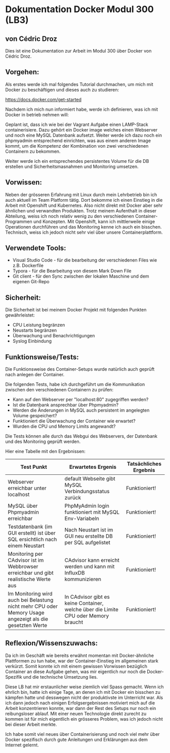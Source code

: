 # Dokumentation Docker Modul 300 (LB3)

## von Cédric Droz

Dies ist eine Dokumentation zur Arbeit im Modul 300 über Docker von Cédric Droz.



## Vorgehen:

Als erstes werde ich mal folgendes Tutorial durchmachen, um mich mit Docker zu beschäftigen und dieses auch zu studieren:

<https://docs.docker.com/get-started>



Nachdem ich mich nun informiert habe, werde ich definieren, was ich mit Docker in betrieb nehmen will:



Geplant ist, dass ich wie bei der Vagrant Aufgabe einen LAMP-Stack containerisiere. Dazu gehört ein Docker image welches einen Webserver und noch eine MySQL Datenbank aufsetzt. Weiter werde ich dazu noch ein phpmyadmin entsprechend einrichten, was aus einem anderen Image kommt, um die Kompetenz der Kombination von zwei verschiedenen Containern zu bekommen.

Weiter werde ich ein entsprechendes persistentes Volume für die DB erstellen und Sicherheitsmasnahmen und Monitoring umsetzen.



## Vorwissen:

Neben der grösseren Erfahrung mit Linux durch mein Lehrbetrieb bin ich auch aktuell im Team Platform tätig. Dort bekomme ich einen Einstieg in die Arbeit mit Openshift und Kubernetes. Also nicht direkt mit Docker aber sehr ähnlichen und verwandten Produkten. Trotz meinem Aufenthalt in dieser Abteilung, weiss ich noch relativ wenig zu den verschiedenen Container-Programmen und Konzepten. Mit Openshift, kann ich mittlerweile einige Operationen durchführen und das Monitoring kenne ich auch ein bisschen. Technisch, weiss ich jedoch nicht sehr viel über unsere Containerplattform. 



## Verwendete Tools:

- Visual Studio Code - für die bearbeitung der verschiedenen Files wie z.B. Dockerfile
- Typora - für die Bearbeitung von diesem Mark Down File
- Git client - für den Sync zwischen der lokalen Maschine und dem eigenen Git-Repo



## Sicherheit:

Die Sicherheit ist bei meinem Docker Projekt mit folgenden Punkten gewährleistet:

- CPU Leistung begränzen
- Neustarts begränzen
- Überwachung und Benachrichtigungen
- Syslog Einbindung



## Funktionsweise/Tests:

Die Funktionsweise des Container-Setups wurde natürlich auch geprüft nach anlegen der Container.

Die folgenden Tests, habe ich durchgeführt um die Kommunikation zwischen den verschiedenen Containern zu prüfen:

- Kann auf den Webserver per "localhost:80" zugegriffen werden?
- Ist die Datenbank ansprechbar über Phpmyadmin?
- Werden die Änderungen in MySQL auch persistent im angelegten Volume gespeichert?
- Funktioniert die Überwachung der Container wie erwartet?
- Wurden die CPU und Memory Limits angewandt?



Die Tests können alle durch das Webgui des Webservers, der Datenbank und des Monitoring geprüft werden.

Hier eine Tabelle mit den Ergebnissen:



| **Test Punkt**                                               | **Erwartetes Ergenis**                                       | **Tatsächliches Ergebnis** |
| ------------------------------------------------------------ | ------------------------------------------------------------ | -------------------------- |
| Webserver erreichbar unter localhost                         | default Webseite gibt MySQL Verbindungsstatus zurück         | Funktioniert!              |
| MySQL über Phpmyadmin erreichbar                             | PhpMyAdmin login funktioniert mit MySQL Env-Variabeln        | Funktioniert!              |
| Testdatenbank (im GUI erstellt) ist über SQL ersichtlich nach einem Neustart | Nach Neustart ist im GUI neu erstellte DB per SQL aufgelistet | Funktioniert!              |
| Monitoring per CAdvisor ist im Webbrowser erreichbar und gibt realistische Werte aus | CAdvisor kann erreicht werden und kann mit InfluxDB kommunizieren | Funktioniert!              |
| Im Monitoring wird auch bei Belastung nicht mehr CPU oder Memory Usage angezeigt als die gesetzten Werte | In CAdvisor gibt es keine Container, welche über die Limite CPU oder Memory braucht | Funktioniert!              |



## Reflexion/Wissenszuwachs:

Da ich im Geschäft wie bereits erwähnt momentan mit Docker-ähnliche Plattformen zu tun habe, war der Container-Einstieg im allgemeinen stark verkürzt. Somit konnte ich mit einem gewissen Vorwissen bezüglich Container an diese Aufgabe gehen, was mir eigentlich nur noch die Docker-Spezifik und die technische Umsetzung lies.

Diese LB hat mir erstaunlicher weise ziemlich viel Spass gemacht. Wenn ich ehrlich bin, hatte ich einige Tage, an denen ich mit Docker ein bisschen zu kämpfen hatte und desswegen nicht der produktivste im Unterricht war. Als ich dann jedoch nach einigen Erfolgsergebnissen motiviert mich auf die Arbeit konzentrieren konnte, war dann der Rest des Setups nur noch ein reibungsloser ablauf. Mit einer neuen Technologie direkt zurecht zu kommen ist für mich eigentlich ein grösseres Problem, was ich jedoch nicht bei dieser Arbeit merkte.

Ich habe somit viel neues über Containerisierung und noch viel mehr über Docker spezifisch durch gute Anleitungen und Erklärungen aus dem Internet gelernt.